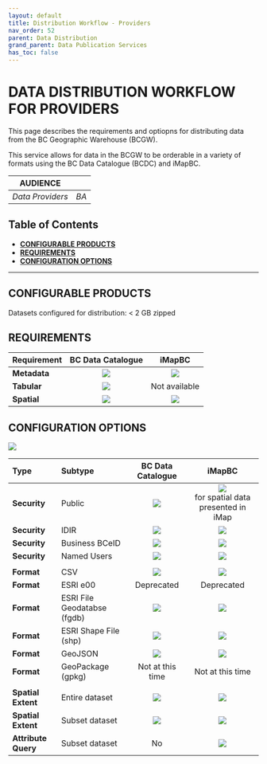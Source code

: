 ```yaml
---
layout: default
title: Distribution Workflow - Providers
nav_order: 52
parent: Data Distribution
grand_parent: Data Publication Services
has_toc: false
---
```


# DATA DISTRIBUTION WORKFLOW FOR PROVIDERS

This page describes the requirements and optiopns for distributing data from the BC Geographic Warehouse (BCGW).

This service allows for data in the BCGW to be orderable in a variety of formats using the BC Data Catalogue (BCDC) and iMapBC.

|**AUDIENCE**|  |
|:---:|:---:|
| *Data Providers* | *BA* |

## Table of Contents

+ [**CONFIGURABLE PRODUCTS**](#configurable-products)
+ [**REQUIREMENTS**](#requirements)
+ [**CONFIGURATION OPTIONS**](#configuration-options)

-----------------------

## CONFIGURABLE PRODUCTS
Datasets configured for distribution: < 2 GB zipped 

## REQUIREMENTS

|Requirement| BC Data Catalogue | iMapBC | 
|:---|:---:|:---:|
|**Metadata**| ![](/images/green_check.png) | ![](/images/green_check.png) 
|**Tabular** | ![](/images/green_check.png) | Not available
|**Spatial** | ![](/images/green_check.png) | ![](/images/green_check.png)

## CONFIGURATION OPTIONS
 ![](/images/grey_dash.png)
 
 
|Type|Subtype | BC Data Catalogue | iMapBC | 
|:---|:---|:---:|:---:|
|**Security** | Public | ![](/images/green_check.png) | ![](/images/green_check.png) <br/> for spatial data presented in iMap | 
|**Security** | IDIR	| ![](/images/green_check.png) | ![](/images/green_check.png) 
|**Security** | Business BCeID | ![](/images/green_check.png) | ![](/images/green_check.png) 
|**Security** | Named Users | ![](/images/green_check.png) | ![](/images/green_check.png) | 
||
|**Format** | CSV | ![](/images/green_check.png) | ![](/images/green_check.png)
|**Format** | ESRI e00 | Deprecated | Deprecated
|**Format** | ESRI File Geodatabse (fgdb) | ![](/images/green_check.png) | ![](/images/green_check.png)
|**Format** | ESRI Shape File (shp) | ![](/images/green_check.png) | ![](/images/green_check.png)
|**Format** | GeoJSON | ![](/images/green_check.png) | ![](/images/green_check.png)
|**Format** | GeoPackage (gpkg) |Not at this time| Not at this time
||
|**Spatial Extent** | Entire dataset | ![](/images/green_check.png) | ![](/images/green_check.png) 
|**Spatial Extent** | Subset dataset | ![](/images/green_check.png) | ![](/images/green_check.png) 
|**Attribute Query** | Subset dataset | No | ![](/images/green_check.png) 
